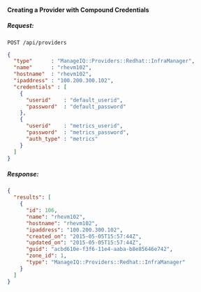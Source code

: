 #### Creating a Provider with Compound Credentials

##### Request:

    POST /api/providers

``` json
{
  "type"      : "ManageIQ::Providers::Redhat::InfraManager",
  "name"      : "rhevm102",
  "hostname"  : "rhevm102",
  "ipaddress" : "100.200.300.102",
  "credentials" : [
    {
      "userid"    : "default_userid",
      "password"  : "default_password"
    },
    {
      "userid"    : "metrics_userid",
      "password"  : "metrics_password",
      "auth_type" : "metrics"
    }
  ]
}
```

##### Response:

``` json
{
  "results": [
    {
      "id": 106,
      "name": "rhevm102",
      "hostname": "rhevm102",
      "ipaddress": "100.200.300.102",
      "created_on": "2015-05-05T15:57:44Z",
      "updated_on": "2015-05-05T15:57:44Z",
      "guid": "acbd610e-f3f6-11e4-aaba-b8e85646e742",
      "zone_id": 1,
      "type": "ManageIQ::Providers::Redhat::InfraManager"
    }
  ]
}
```
